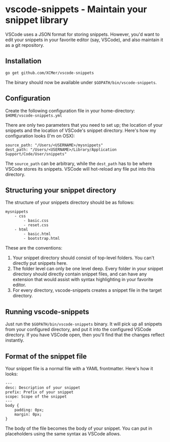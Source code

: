 # vscode-snippets - Maintain your snippet library

VSCode uses a JSON format for storing snippets. However, you'd want to edit your snippets in your favorite editor (say, VSCode), and also maintain it as a git repository.

## Installation

```
go get github.com/XCMer/vscode-snippets
```

The binary should now be available under `$GOPATH/bin/vscode-snippets`.

## Configuration

Create the following configuration file in your home-directory: `$HOME/vscode-snippets.yml`

There are only two parameters that you need to set up; the location of your snippets and the location of VSCode's snippet directory. Here's how my configuration looks (I'm on OSX):

```
source_path: "/Users/<USERNAME>/mysnippets"
dest_path: "/Users/<USERNAME>/Library/Application Support/Code/User/snippets"
```

The `source_path` can be arbitrary, while the `dest_path` has to be where VSCode stores its snippets. VSCode will hot-reload any file put into this directory.

## Structuring your snippet directory

The structure of your snippets directory should be as follows:

```
mysnippets
    - css
        - basic.css
        - reset.css
    - html
        - basic.html
        - bootstrap.html
```

These are the conventions:
1. Your snippet directory should consist of top-level folders. You can't directly put snippets here.
1. The folder level can only be one level deep. Every folder in your snippet directory should directly contain snippet files, and can have any extension that would assist with syntax highlighting in your favorite editor.
1. For every directory, vscode-snippets creates a snippet file in the target directory.

## Running vscode-snippets

Just run the `$GOPATH/bin/vscode-snippets` binary. It will pick up all snippets from your configured directory, and put it into the configured VSCode directory. If you have VSCode open, then you'll find that the changes reflect instantly.

## Format of the snippet file

Your snippet file is a normal file with a YAML frontmatter. Here's how it looks:

````
---
desc: Description of your snippet
prefix: Prefix of your snippet
scope: Scope of the snippet
---
body {
    padding: 0px;
    margin: 0px;
}
````

The body of the file becomes the body of your snippet. You can put in placeholders using the same syntax as VSCode allows.
